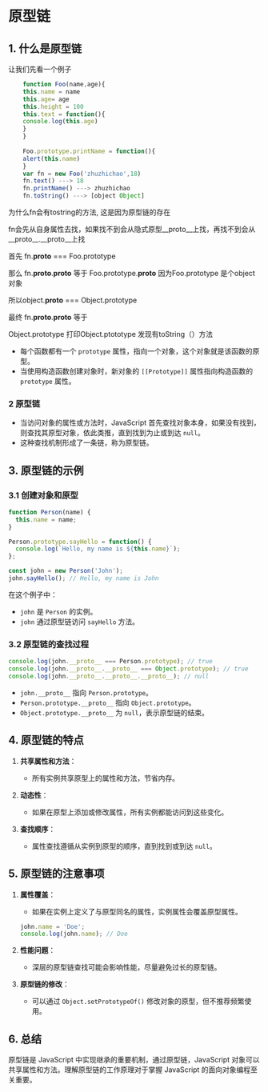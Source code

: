 
 		
# 原型链

## 1. 什么是原型链
让我们先看一个例子
```js
    function Foo(name,age){
    this.name = name
    this.age= age
    this.height = 100
    this.text = function(){
    console.log(this.age)
    }
    }
    
    Foo.prototype.printName = function(){
    alert(this.name)
    }
    var fn = new Foo('zhuzhichao',18)
    fn.text() ---> 18
    fn.printName() ---> zhuzhichao
    fn.toString() ---> [object Object]
```
为什么fn会有tostring的方法, 这是因为原型链的存在

fn会先从自身属性去找，如果找不到会从隐式原型__proto__上找，再找不到会从__proto__.__proto__上找

首先  fn.__proto__ === Foo.prototype

那么  fn.__proto__.__proto__ 等于   Foo.prototype.__proto__
因为Foo.prototype 是个object对象

所以object.__proto__ === Object.prototype

最终 fn.__proto__.__proto__ 等于

Object.prototype
打印Object.ptototype 发现有toString（）方法
- 每个函数都有一个 `prototype` 属性，指向一个对象，这个对象就是该函数的原型。
- 当使用构造函数创建对象时，新对象的 `[[Prototype]]` 属性指向构造函数的 `prototype` 属性。

### 2 原型链

- 当访问对象的属性或方法时，JavaScript 首先查找对象本身，如果没有找到，则查找其原型对象，依此类推，直到找到为止或到达 `null`。
- 这种查找机制形成了一条链，称为原型链。

## 3. 原型链的示例

### 3.1 创建对象和原型

```javascript
function Person(name) {
  this.name = name;
}

Person.prototype.sayHello = function() {
  console.log(`Hello, my name is ${this.name}`);
};

const john = new Person('John');
john.sayHello(); // Hello, my name is John
```

在这个例子中：
- `john` 是 `Person` 的实例。
- `john` 通过原型链访问 `sayHello` 方法。

### 3.2 原型链的查找过程

```javascript
console.log(john.__proto__ === Person.prototype); // true
console.log(john.__proto__.__proto__ === Object.prototype); // true
console.log(john.__proto__.__proto__.__proto__); // null
```

- `john.__proto__` 指向 `Person.prototype`。
- `Person.prototype.__proto__` 指向 `Object.prototype`。
- `Object.prototype.__proto__` 为 `null`，表示原型链的结束。

## 4. 原型链的特点

1. **共享属性和方法**：
   - 所有实例共享原型上的属性和方法，节省内存。
   
2. **动态性**：
   - 如果在原型上添加或修改属性，所有实例都能访问到这些变化。

3. **查找顺序**：
   - 属性查找遵循从实例到原型的顺序，直到找到或到达 `null`。

## 5. 原型链的注意事项

1. **属性覆盖**：
   - 如果在实例上定义了与原型同名的属性，实例属性会覆盖原型属性。

   ```javascript
   john.name = 'Doe';
   console.log(john.name); // Doe
   ```

2. **性能问题**：
   - 深层的原型链查找可能会影响性能，尽量避免过长的原型链。

3. **原型链的修改**：
   - 可以通过 `Object.setPrototypeOf()` 修改对象的原型，但不推荐频繁使用。

## 6. 总结

原型链是 JavaScript 中实现继承的重要机制，通过原型链，JavaScript 对象可以共享属性和方法。理解原型链的工作原理对于掌握 JavaScript 的面向对象编程至关重要。 
		